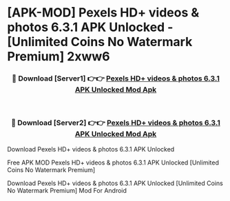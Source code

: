 # [APK-MOD] Pexels  HD+ videos & photos 6.3.1 APK Unlocked - [Unlimited Coins No Watermark Premium] 2xww6



<div align="center">
<h3>🔴 Download [Server1] 👉👉 <a href="https://momento.my/?title=Pexels__HD+_videos_&_photos_6.3.1_APK_Unlocked">Pexels  HD+ videos & photos 6.3.1 APK Unlocked Mod Apk</a></h3><br>

<h3>🔴 Download [Server2] 👉👉 <a href="https://momento.my/?title=Pexels__HD+_videos_&_photos_6.3.1_APK_Unlocked">Pexels  HD+ videos & photos 6.3.1 APK Unlocked Mod Apk</a></h3>
</div>



Download Pexels  HD+ videos & photos 6.3.1 APK Unlocked 

Free APK MOD Pexels  HD+ videos & photos 6.3.1 APK Unlocked [Unlimited Coins No Watermark Premium]

Download Pexels  HD+ videos & photos 6.3.1 APK Unlocked [Unlimited Coins No Watermark Premium] Mod For Android
